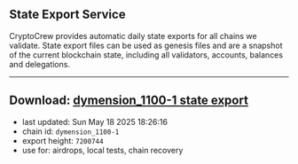 ## State Export Service
CryptoCrew provides automatic daily state exports for all chains we validate. State export files can be used as genesis files and are a snapshot of the current blockchain state, including all validators, accounts, balances and delegations.

---
**Download: [dymension_1100-1 state export](https://dl-eu2.ccvalidators.com/SERVICE/dymension/dymension_1100-1_export_7200744.json)**
---

- last updated: Sun May 18 2025 18:26:16
- chain id: `dymension_1100-1`
- export height: `7200744`
- use for: airdrops, local tests, chain recovery
